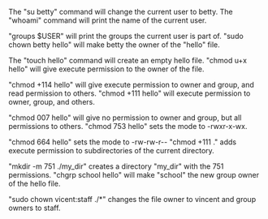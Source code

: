 The "su betty" command will change the current user to betty.
The "whoami" command will print the name of the current user.

"groups $USER" will print the groups the current user is part of.
"sudo chown betty hello" will make betty the owner of the "hello" file.

The "touch hello" command will create an empty hello file.
"chmod u+x hello" will give execute permission to the owner of the file.


"chmod +114 hello" will give execute permission to owner and group, and read permission to others.
"chmod +111 hello" will execute permission to owner, group, and others.

"chmod 007 hello" will give no permission to owner and group, but all permissions to others.
"chmod 753 hello" sets the mode to -rwxr-x-wx.

"chmod 664 hello" sets the mode to -rw-rw-r--
"chmod +111 ." adds execute permission to subdirectories of the current directory.

"mkdir -m 751 ./my_dir" creates a directory "my_dir" with the 751 permissions.
"chgrp school hello" will make "school" the new group owner of the hello file.

"sudo chown vicent:staff ./*" changes the file owner to vincent and group owners to staff.
